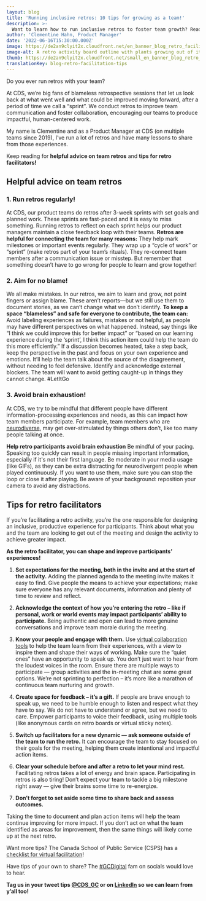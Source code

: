 ```yaml
---
layout: blog
title: 'Running inclusive retros: 10 tips for growing as a team!'
description: >-
  Want to learn how to run inclusive retros to foster team growth? Read this blog for 10 tips and advice from a Product Manager!
author: 'Clementine Hahn, Product Manager'
date: '2022-06-16T15:30:00.000Z'
image: https://de2an9clyit2x.cloudfront.net/en_banner_blog_retro_facilitation_tips_1cf0d3e501.jpg
image-alt: A retro activity board outline with plants growing out of it. Text: “Retro tips for team growth”
thumb: https://de2an9clyit2x.cloudfront.net/small_en_banner_blog_retro_facilitation_tips_1cf0d3e501.jpg
translationKey: blog-retro-facilitation-tips
---
```

Do you ever run retros with your team? 

At CDS, we’re big fans of blameless retrospective sessions that let us look back at what went well and what could be improved moving forward, after a period of time we call a “sprint”. We conduct retros to improve team communication and foster collaboration, encouraging our teams to produce impactful, human-centered work.

My name is Clementine and as a Product Manager at CDS (on multiple teams since 2019), I’ve run a lot of retros and have many lessons to share from those experiences. 

Keep reading for **helpful advice on team retros** and **tips for retro facilitators!** 

## Helpful advice on team retros 

### 1. Run retros regularly!

At CDS, our product teams do retros after 3-week sprints with set goals and planned work. These sprints are fast-paced and it is easy to miss something. Running retros to reflect on each sprint helps our product managers maintain a close feedback loop with their teams.
**Retros are helpful for connecting the team for many reasons:**
They help mark milestones or important events regularly.
They wrap up a “cycle of work” or “sprint” (make retros part of your team’s rituals).
They re-connect team members after a communication issue or misstep. But remember that something doesn’t have to go wrong for people to learn and grow together!

### 2. Aim for no blame!

We all make mistakes. In our retros, we aim to learn and grow, not point fingers or assign blame. These aren’t reports—but we still use them to document stories, as we can’t change what we don’t identify. 
**To keep a space “blameless” and safe for everyone to contribute, the team can:**  
Avoid labeling experiences as failures, mistakes or not helpful, as people may have different perspectives on what happened. Instead, say things like “I think we could improve this for better impact” or “based on our learning experience during the ‘sprint’, I think this action item could help the team do this more efficiently.”
If a discussion becomes heated, take a step back, keep the perspective in the past and focus on your own experience and emotions. It’ll help the team talk about the source of the disagreement, without needing to feel defensive. Identify and acknowledge external blockers. The team will want to avoid getting caught-up in things they cannot change. #LetItGo

### 3. Avoid brain exhaustion!

At CDS, we try to be mindful that different people have different information-processing experiences and needs, as this can impact how team members participate. For example, team members who are [neurodiverse](https://www.canada.ca/en/department-national-defence/maple-leaf/defence/2021/06/supporting-neurodiversity-in-the-workplace.html), may get over-stimulated by things others don’t, like too many people talking at once. 

**Help retro participants avoid brain exhaustion**
Be mindful of your pacing. Speaking too quickly can result in people missing important information, especially if it's not their first language.
Be moderate in your media usage (like GIFs), as they can be extra distracting for neurodivergent people when played continuously. If you want to use them, make sure you can stop the loop or close it after playing. 
Be aware of your background: reposition your camera to avoid any distractions.

## Tips for retro **facilitators**
If you’re facilitating a retro activity, you’re the one responsible for designing an inclusive, productive experience for participants. Think about what you and the team are looking to get out of the meeting and design the activity to achieve greater impact. 

**As the retro facilitator, you can shape and improve participants’ experiences!**
1. **Set expectations for the meeting, both in the invite and at the start of the activity.**
Adding the planned agenda to the meeting invite makes it easy to find. Give people the means to achieve your expectations; make sure everyone has any relevant documents, information and plenty of time to review and reflect. 

2. **Acknowledge the context of how you’re entering the retro – like if personal, work or world events may impact participants’ ability to participate.** 
Being authentic and open can lead to more genuine conversations and improve team morale during the meeting.

3. **Know your people and engage with them.**
Use [virtual collaboration tools](https://busrides-trajetsenbus.csps-efpc.gc.ca/en/ep-74-en) to help the team learn from their experiences, with a view to inspire them and shape their ways of working. 
Make sure the “quiet ones” have an opportunity to speak up. You don’t just want to hear from the loudest voices in the room. Ensure there are multiple ways to participate — group activities and the in-meeting chat are some great options. We’re not sprinting to perfection – it’s more like a marathon of continuous team nurturing and growth.

4. **Create space for feedback – it’s a gift.**
If people are brave enough to speak up, we need to be humble enough to listen and respect what they have to say. We do not have to understand or agree, but we need to care. 
Empower participants to voice their feedback, using multiple tools (like anonymous cards on retro boards or virtual sticky notes).

5. **Switch up facilitators for a new dynamic — ask someone outside of the team to run the retro.**
It can encourage the team to stay focused on their goals for the meeting, helping them create intentional and impactful action items. 

6. **Clear your schedule before and after a retro to let your mind rest.**
Facilitating retros takes a lot of energy and brain space. Participating in retros is also tiring! Don’t expect your team to tackle a big milestone right away — give their brains some time to re-energize.

7. **Don’t forget to set aside some time to share back and assess outcomes.**

Taking the time to document and plan action items will help the team continue improving for more impact.
If you don’t act on what the team identified as areas for improvement, then the same things will likely come up at the next retro.

Want more tips? The Canada School of Public Service (CSPS) has a [checklist for virtual facilitation](https://www.csps-efpc.gc.ca/tools/jobaids/virtual-meetings-checklist-eng.aspx)!

Have tips of your own to share? The [#GCDigital](https://twitter.com/search?q=%23gcdigital&src=typed_query&f=top) fam on socials would love to hear. 

**Tag us in your tweet tips [@CDS_GC](https://twitter.com/CDS_GC) or on [LinkedIn](https://www.linkedin.com/company/cds-snc) so we can learn from y’all too!**

